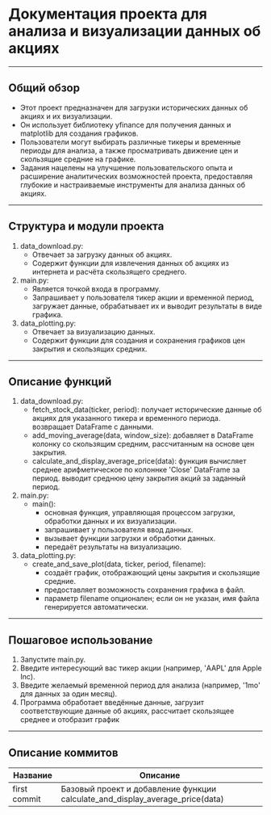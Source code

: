 # Документация проекта для анализа и визуализации данных об акциях
***
## Общий обзор
* Этот проект предназначен для загрузки исторических данных об акциях и их визуализации.
* Он использует библиотеку yfinance для получения данных и matplotlib для создания графиков.
* Пользователи могут выбирать различные тикеры и временные периоды для анализа, а также просматривать движение цен и скользящие средние на графике.
* Задания нацелены на улучшение пользовательского опыта и расширение аналитических возможностей проекта, предоставляя глубокие и настраиваемые инструменты для анализа данных об акциях.
***
## Структура и модули проекта
1. data_download.py:
    * Отвечает за загрузку данных об акциях.
    * Содержит функции для извлечения данных об акциях из интернета и расчёта скользящего среднего.
2. main.py:
    * Является точкой входа в программу.
    * Запрашивает у пользователя тикер акции и временной период, загружает данные, обрабатывает их и выводит результаты в виде графика.
3. data_plotting.py:
    * Отвечает за визуализацию данных.
    * Содержит функции для создания и сохранения графиков цен закрытия и скользящих средних.
***
## Описание функций
1. data_download.py:
    * fetch_stock_data(ticker, period):
        получает исторические данные об акциях для указанного тикера и временного периода.
        возвращает DataFrame с данными.
    * add_moving_average(data, window_size):
        добавляет в DataFrame колонку со скользящим средним, рассчитанным на основе цен закрытия.
    * calculate_and_display_average_price(data):
        функция вычисляет среднее арифметическое по колоннке 'Close' DataFrame за период.
        выводит среднюю цену закрытия акций за заданный период.
2. main.py:
    * main():
        - основная функция, управляющая процессом загрузки, обработки данных и их визуализации.
        - запрашивает у пользователя ввод данных.
        - вызывает функции загрузки и обработки данных.
        - передаёт результаты на визуализацию.
3. data_plotting.py:
    * create_and_save_plot(data, ticker, period, filename):
        - создаёт график, отображающий цены закрытия и скользящие средние.
        - предоставляет возможность сохранения графика в файл.
        - параметр filename опционален; если он не указан, имя файла генерируется автоматически.
***
## Пошаговое использование
1. Запустите main.py.
2. Введите интересующий вас тикер акции (например, 'AAPL' для Apple Inc).
3. Введите желаемый временной период для анализа (например, '1mo' для данных за один месяц).
4. Программа обработает введённые данные, загрузит соответствующие данные об акциях, рассчитает скользящее среднее и отобразит график
***
<!--описание коммитов-->
## Описание коммитов
| Название | Описание                                                        |
|-------------|-------------------------------------------------------------------------------|
| first commit| Базовый проект и добавление функции calculate_and_display_average_price(data) |
